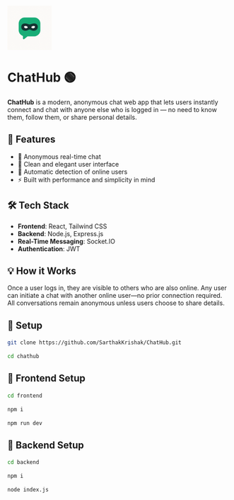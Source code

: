<p align="left">
  <img src="./frontend/public/image1.png" alt="ChatHub Logo" width="100" />
</p>

# ChatHub 🟢

**ChatHub** is a modern, anonymous chat web app that lets users instantly connect and chat with anyone else who is logged in — no need to know them, follow them, or share personal details.

## 🚀 Features

- 🔐 Anonymous real-time chat
- 💬 Clean and elegant user interface
- 👤 Automatic detection of online users
- ⚡ Built with performance and simplicity in mind

## 🛠 Tech Stack

- **Frontend**: React, Tailwind CSS
- **Backend**: Node.js, Express.js
- **Real-Time Messaging**: Socket.IO
- **Authentication**: JWT

## 💡 How it Works

Once a user logs in, they are visible to others who are also online. Any user can initiate a chat with another online user—no prior connection required. All conversations remain anonymous unless users choose to share details.

## 📁 Setup

```bash
git clone https://github.com/SarthakKrishak/ChatHub.git
```

```bash
cd chathub
```

## 📁 Frontend Setup

```bash
cd frontend
```

```bash
npm i
```

```bash
npm run dev
```

## 📁 Backend Setup

```bash
cd backend
```

```bash
npm i
```

```bash
node index.js
```



